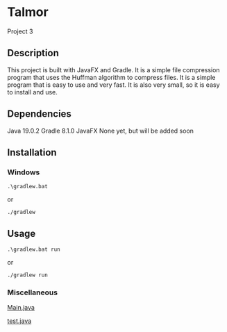 # Talmor

Project 3

## Description

This project is built with JavaFX and Gradle. It is a simple file compression program that uses the Huffman algorithm to compress files. It is a simple program that is easy to use and very fast. It is also very small, so it is easy to install and use.

## Dependencies

Java 19.0.2
Gradle 8.1.0
JavaFX None yet, but will be added soon

## Installation

### Windows

```.\gradlew.bat```

or

```./gradlew```

## Usage

```.\gradlew.bat run```

or

```./gradlew run```

### Miscellaneous

[Main.java](src/main/java/Main.java)

[test.java](src/test/java/test.java)

